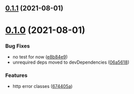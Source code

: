 ## [0.1.1](https://github.com/GiovanniCardamone/http-class/compare/v0.1.0...v0.1.1) (2021-08-01)



# [0.1.0](https://github.com/GiovanniCardamone/http-class/compare/674405af72040297629308f4a7ce34e24b4a05c6...v0.1.0) (2021-08-01)


### Bug Fixes

* no test for now ([e8b84e9](https://github.com/GiovanniCardamone/http-class/commit/e8b84e9031e0cccf588d696c71ee219959d5db77))
* unrequired deps moved to devDependencies ([06a5618](https://github.com/GiovanniCardamone/http-class/commit/06a56187262800775bf10695f9d831850531efcc))


### Features

* http error classes ([674405a](https://github.com/GiovanniCardamone/http-class/commit/674405af72040297629308f4a7ce34e24b4a05c6))



